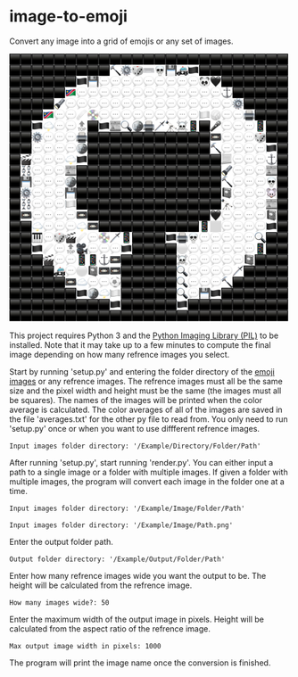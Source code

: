 # image-to-emoji
Convert any image into a grid of emojis or any set of images.

<img src="https://raw.githubusercontent.com/Awesomefied/image-to-emoji/main/github%20emoji%20logo.png">

This project requires Python 3 and the [Python Imaging Library (PIL)](https://pillow.readthedocs.io/en/stable/installation.html) to be installed. Note that it may take up to a few minutes to compute the final image depending on how many refrence images you select.

Start by running 'setup.py' and entering the folder directory of the [emoji images](https://github.com/Awesomefied/image-to-emoji/blob/main/apple%20emojis.zip) or any refrence images. The refrence images must all be the same size and the pixel width and height must be the same (the images must all be squares). The names of the images will be printed when the color average is calculated. The color averages of all of the images are saved in the file 'averages.txt' for the other py file to read from. You only need to run 'setup.py' once or when you want to use diffferent refrence images.  
```
Input images folder directory: '/Example/Directory/Folder/Path'
```

After running 'setup.py', start running 'render.py'. You can either input a path to a single image or a folder with multiple images. If given a folder with multiple images, the program will convert each image in the folder one at a time.
```
Input images folder directory: '/Example/Image/Folder/Path'
```
```
Input images folder directory: '/Example/Image/Path.png'
```

Enter the output folder path.
```
Output folder directory: '/Example/Output/Folder/Path'
```

Enter how many refrence images wide you want the output to be. The height will be calculated from the refrence image.
```
How many images wide?: 50
```

Enter the maximum width of the output image in pixels. Height will be calculated from the aspect ratio of the refrence image.
```
Max output image width in pixels: 1000
```

The program will print the image name once the conversion is finished.
